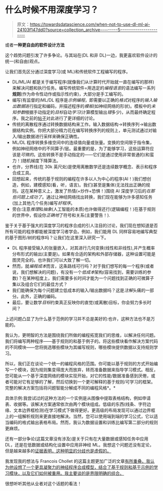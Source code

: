 # 什么时候不用深度学习？

> 原文：<https://towardsdatascience.com/when-not-to-use-dl-ml-ai-24103f147dd0?source=collection_archive---------5----------------------->

或者**一种更自由的软件设计方法**

这个趋势问题引发了许多争论。与其站在(DL 和非 DL)一边，我更喜欢软件设计的统一(和自由)观点。

让我们首先区分通过深度学习(或 ML)和传统软件工程编写的程序。

*   DL/ML/AI 都是关于编写程序(就像我们从计算时代开始就一直在编写的那样)来解决问题和执行任务。编写传统软件=用选定的*编程语言*的语法编写一系列**规则**(作为命令性动作或指示性约束)，大部分是手工编写的。
*   编写(有监督的)ML/DL 程序是*示例编程*，即需要以正确的*格式*对程序的*输入输出数据*进行指定和编码，并描述程序的*模板*(如神经网络的形状)。模板中的*未知参数*根据手动指定的*目标*自动*学习*(计算模型输出*错*多少)，从而最终确定程序。我之前的[帖子](https://medium.com/@ekshakhs/synthesizing-programs-with-deep-learning-21c1980a85f5)对此进行了更详细的讨论。
*   传统的离散程序通过转换数据结构来工作。输入数据结构→转换序列→输出数据结构实例。你把大部分精力花在编写转换序列的规则上，单元测试通过对输入/输出数据进行采样来确保正确性。
*   ML/DL 程序转换多维空间中的连续值向量或张量。变换的空间限于指令集，例如神经网络中的不同算子/层。最重要的是，为了能够学习，这些运算符应该是*可微的*。这些转换不是手动指定的——它们是通过使用非常普通的(和蛮力！)随机梯度下降算法。
*   也许，分界线(在 30k 英尺处)是使用离散数学还是连续数学概念、表示和程序合成工具。
*   回想起来，传统的基于规则的编程在许多以人为中心的程序(AI！)我们想创造，例如，建模感知(看，听，语言)。我们(甚至是集体)无法找出正确的规则。这在某种意义上，激发了热情(+炒作+恐惧！)围绕 AI 深度学习后的*在那些问题上成功了*。通过让神经网络找出转换，我们现在能够为许多感知任务(加上其他几个任务)编写*好程序*。
*   旁白:注意*推理*和*抽象*(人工智能的本质)也许做得还行(逻辑编程！)在基于规则的世界中，假设你*正确地*了符号和关系(主要警告！).

鉴于关于基于强大的深度学习的程序合成的引人注目的讨论，我们现在想知道是否所有可能的程序都能被深度学习者学会。例如，我们能用 DL 同样容易地编写典型的基于图形/树的程序吗？让我们在这里深入研究一下。

*   DL 程序接受输入的张量嵌入，对其进行几何变换(线性和非线性),并产生概率分布形式的输出(主要是)。如果有合适的架构和外部存储器，这种设置可能是图灵完全的。也许我们可以大致了解一切。
*   然而，就*编程成本*而言，这条路线可行吗？对于我们想写的每一个程序(或者说，我们想解决的问题)，有没有一个*低成本*架构(容易找到，需要训练的参数)？在某种程度上，我们需要多长时间才能为一个问题找到正确的可微算子集以及组合它们的最佳方式？
*   我们能确保为每个问题建立低成本的输入/输出数据吗？这是*注解*头痛的一部分。此外，正确的编码。
*   最后，要让数学*目标*约束真正反映你的直觉(或离散)目标，你会努力多长时间？

上述问题凸显了为什么基于范例的学习并不总是美好的:也许，这种方法也不是万能的。

我认为，更明智的方法是围绕我们所做的编程拓宽我们的思维，以解决任何问题。我们将编写两种程序——基于规则的和基于例子的。将这些模块看作解决方案代码的不同模块——您将挑选哪些模块为其编写规则，哪些模块提供数据以支持规则学习。

所以，我们正在谈论一个统一的编程风格的范围。你可能以基于规则的方式开始编写一个模块，因为规则集变得庞大而放弃，转而准备数据来指导学习模式。相反，您可能从一个基于深度网络的模块实现开始，对它的性能/数据准备感到厌倦，或者可能对它有足够的了解，然后切换到一个更可解释的基于规则/可学习的框架。完整的解决方案包括将问题智能分解成不同的编程风格*。*

具体示例:我尝试过的这种方法的一个实例是从图像中提取表格结构，例如申请表、收据等。该解决方案通常依次由两个模块组成。低级的东西(线条、字符边缘、文本边界框检测)在学习模式下做得更好。更高级的布局发现可以通过边界框上的一组解析规则来更直接地解决。当然，您可以使用端到端的学习公式，它以适当编码的格式输出表格布局。然而，我认为数据设置和训练比编写第二部分的规则更麻烦。

还有一部分争论(这篇文章没有涉及)是关于只有在大量数据或感知任务中应用 DL，还是在低数据或结构化设置中应用非神经 ML。我想这个问题还没有定论，但是越来越多的[证据表明，这种明显的分歧也是虚假的。](http://beamandrew.github.io/deeplearning/2017/06/04/deep_learning_works.html)

我发现我的想法与 Francois Chollet 的这篇主题更加广泛的文章[有所重叠。我认为他设想了一个更具凝聚力的神经程序合成模型，结合了基于规则和基于示例的学习模块，以及它们如何被重用。我主要谈的是界限明确的组合。](https://blog.keras.io/the-future-of-deep-learning.html)

很想听听其他从业者对这个话题的看法！